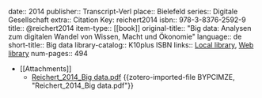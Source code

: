 date:: 2014
publisher:: Transcript-Verl
place:: Bielefeld
series:: Digitale Gesellschaft
extra:: Citation Key: reichert2014
isbn:: 978-3-8376-2592-9
title:: @reichert2014
item-type:: [[book]]
original-title:: "Big data: Analysen zum digitalen Wandel von Wissen, Macht und Ökonomie"
language:: de
short-title:: Big data
library-catalog:: K10plus ISBN
links:: [Local library](zotero://select/groups/2386895/items/NQPB4HRK), [Web library](https://www.zotero.org/groups/2386895/items/NQPB4HRK)
num-pages:: 494

- [[Attachments]]
	- [Reichert_2014_Big data.pdf](zotero://select/groups/2386895/items/BYPCIMZE) {{zotero-imported-file BYPCIMZE, "Reichert_2014_Big data.pdf"}}